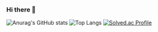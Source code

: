 ### Hi there 👋
<!--
**Dobbymin/Dobbymin** is a ✨ _special_ ✨ repository because its `README.md` (this file) appears on your GitHub profile.

Here are some ideas to get you started:

- 🔭 I’m currently working on ...
- 🌱 I’m currently learning ...
- 👯 I’m looking to collaborate on ...
- 🤔 I’m looking for help with ...
- 💬 Ask me about ...
- 📫 How to reach me: ...
- 😄 Pronouns: ...
- ⚡ Fun fact: ...
-->
![Anurag's GitHub stats](https://github-readme-stats.vercel.app/api?username=Dobbymin&show_icons=true&theme=dracula)
![Top Langs](https://github-readme-stats.vercel.app/api/top-langs/?username=Dobbymin&layout=compact&theme=merko)
[![Solved.ac Profile](http://mazassumnida.wtf/api/v2/generate_badge?boj=dobbymin06)](https://solved.ac/dobbymin06/)
